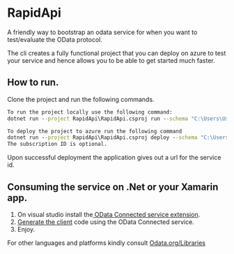 # RapidApi
A friendly way to bootstrap an odata service for when you want to test/evaluate the OData protocol.

The cli creates a fully functional project that you can deploy on azure to test your service and hence allows you to be able to get started much faster.

## How to run.

Clone the project and run the following commands.

```cmd
To run the project locally use the following command: 
dotnet run --project RapidApi\RapidApi.csproj run --schema "C:\Users\UserName\source\repos\schema.xml"
```
```cmd
To deploy the project to azure run the following command 
dotnet run --project RapidApi\RapidApi.csproj deploy --schema "C:\Users\UserName\source\repos\schema.xml" --app "MyOdataService" --tanantId "TENANTID" --subscriptionId "SUBSCRIPTIONID"
The subscription ID is optional. 
```


Upon successful deployment the application gives out a url for the service id.

## Consuming the service on .Net or your Xamarin app.

1. On visual studio install the[ OData Connected service extension](https://marketplace.visualstudio.com/items?itemName=laylaliu.ODataConnectedService).
2. [Generate the client](https://devblogs.microsoft.com/odata/odata-connected-service-0-4-0-release/) code using the OData Connected service. 
3. Enjoy. 

For other languages and platforms kindly consult [Odata.org/Libraries](https://www.odata.org/libraries/)
